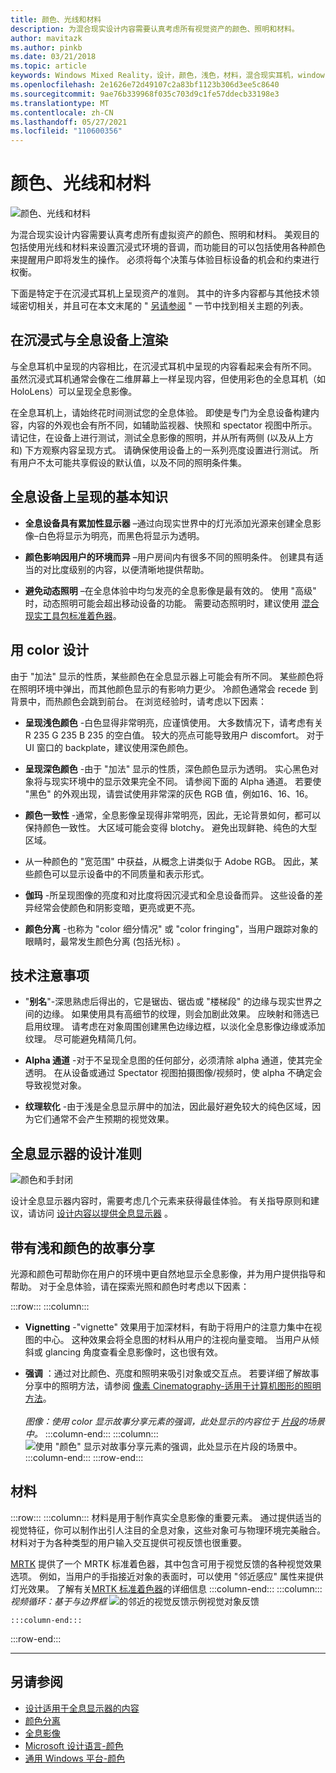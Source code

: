 ```yaml
---
title: 颜色、光线和材料
description: 为混合现实设计内容需要认真考虑所有视觉资产的颜色、照明和材料。
author: mavitazk
ms.author: pinkb
ms.date: 03/21/2018
ms.topic: article
keywords: Windows Mixed Reality，设计，颜色，浅色，材料，混合现实耳机，windows Mixed reality 耳机，虚拟现实耳机，HoloLens，MRTK，混合现实工具包
ms.openlocfilehash: 2e1626e72d49107c2a83bf1123b306d3ee5c8640
ms.sourcegitcommit: 9ae76b339968f035c703d9c1fe57ddecb33198e3
ms.translationtype: MT
ms.contentlocale: zh-CN
ms.lasthandoff: 05/27/2021
ms.locfileid: "110600356"
---
```

# <a name="color-light-and-materials"></a>颜色、光线和材料

![颜色、光线和材料](images/RemoteRendering.jpg)

为混合现实设计内容需要认真考虑所有虚拟资产的颜色、照明和材料。 美观目的包括使用光线和材料来设置沉浸式环境的音调，而功能目的可以包括使用各种颜色来提醒用户即将发生的操作。 必须将每个决策与体验目标设备的机会和约束进行权衡。

下面是特定于在沉浸式耳机上呈现资产的准则。 其中的许多内容都与其他技术领域密切相关，并且可在本文末尾的 " [另请参阅](color-light-and-materials.md#see-also) " 一节中找到相关主题的列表。

## <a name="rendering-on-immersive-vs-holographic-devices"></a>在沉浸式与全息设备上渲染

与全息耳机中呈现的内容相比，在沉浸式耳机中呈现的内容看起来会有所不同。 虽然沉浸式耳机通常会像在二维屏幕上一样呈现内容，但使用彩色的全息耳机（如 HoloLens）可以呈现全息影像。

在全息耳机上，请始终花时间测试您的全息体验。 即使是专门为全息设备构建内容，内容的外观也会有所不同，如辅助监视器、快照和 spectator 视图中所示。 请记住，在设备上进行测试，测试全息影像的照明，并从所有两侧 (以及从上方和) 下方观察内容呈现方式。 请确保使用设备上的一系列亮度设置进行测试。 所有用户不太可能共享假设的默认值，以及不同的照明条件集。

## <a name="fundamentals-of-rendering-on-holographic-devices"></a>全息设备上呈现的基本知识

* **全息设备具有累加性显示器** –通过向现实世界中的灯光添加光源来创建全息影像–白色将显示为明亮，而黑色将显示为透明。

* **颜色影响因用户的环境而异** –用户房间内有很多不同的照明条件。 创建具有适当的对比度级别的内容，以便清晰地提供帮助。

* **避免动态照明** –在全息体验中均匀发亮的全息影像是最有效的。 使用 "高级" 时，动态照明可能会超出移动设备的功能。 需要动态照明时，建议使用 [混合现实工具包标准着色器](https://github.com/microsoft/MixedRealityToolkit-Unity/blob/mrtk_release/Documentation/README_MRTKStandardShader.md)。 

## <a name="designing-with-color"></a>用 color 设计

由于 "加法" 显示的性质，某些颜色在全息显示器上可能会有所不同。 某些颜色将在照明环境中弹出，而其他颜色显示的有影响力更少。 冷颜色通常会 recede 到背景中，而热颜色会跳到前台。 在浏览经验时，请考虑以下因素：

* **呈现浅色颜色** -白色显得非常明亮，应谨慎使用。 大多数情况下，请考虑有关 R 235 G 235 B 235 的空白值。 较大的亮点可能导致用户 discomfort。 对于 UI 窗口的 backplate，建议使用深色颜色。

* **呈现深色颜色** -由于 "加法" 显示的性质，深色颜色显示为透明。 实心黑色对象将与现实环境中的显示效果完全不同。 请参阅下面的 Alpha 通道。 若要使 "黑色" 的外观出现，请尝试使用非常深的灰色 RGB 值，例如16、16、16。

* **颜色一致性** -通常，全息影像呈现得非常明亮，因此，无论背景如何，都可以保持颜色一致性。 大区域可能会变得 blotchy。 避免出现鲜艳、纯色的大型区域。

* 从一种颜色的 "宽范围" 中获益，从概念上讲类似于 Adobe RGB。 因此，某些颜色可以显示设备中的不同质量和表示形式。

* **伽玛** -所呈现图像的亮度和对比度将因沉浸式和全息设备而异。 这些设备的差异经常会使颜色和阴影变暗，更亮或更不亮。

* **颜色分离** -也称为 "color 细分情况" 或 "color fringing"，当用户跟踪对象的眼睛时，最常发生颜色分离 (包括光标) 。

## <a name="technical-considerations"></a>技术注意事项

* "**别名**"-深思熟虑后得出的，它是锯齿、锯齿或 "楼梯段" 的边缘与现实世界之间的边缘。 如果使用具有高细节的纹理，则会加剧此效果。 应映射和筛选已启用纹理。 请考虑在对象周围创建黑色边缘边框，以淡化全息影像边缘或添加纹理。 尽可能避免精简几何。

* **Alpha 通道** -对于不呈现全息图的任何部分，必须清除 alpha 通道，使其完全透明。 在从设备或通过 Spectator 视图拍摄图像/视频时，使 alpha 不确定会导致视觉对象。

* **纹理软化** -由于浅是全息显示屏中的加法，因此最好避免较大的纯色区域，因为它们通常不会产生预期的视觉效果。

## <a name="design-guidelines-for-holographic-display"></a>全息显示器的设计准则

![颜色和手封闭](images/color_handocclusion.jpg)

设计全息显示器内容时，需要考虑几个元素来获得最佳体验。 有关指导原则和建议，请访问 [设计内容以提供全息显示器](designing-content-for-holographic-display.md) 。

## <a name="storytelling-with-light-and-color"></a>带有浅和颜色的故事分享

光源和颜色可帮助你在用户的环境中更自然地显示全息影像，并为用户提供指导和帮助。 对于全息体验，请在探索光照和颜色时考虑以下因素：

:::row:::
    :::column:::
* **Vignetting** -"vignette" 效果用于加深材料，有助于将用户的注意力集中在视图的中心。 这种效果会将全息图的材料从用户的注视向量变暗。 当用户从倾斜或 glancing 角度查看全息影像时，这也很有效。

* **强调** ：通过对比颜色、亮度和照明来吸引对象或交互点。 若要详细了解故事分享中的照明方法，请参阅 [像素 Cinematography-适用于计算机图形的照明方法](http://media.siggraph.org/education/cgsource/Archive/ConfereceCourses/S96/course30.pdf)。<br>
        <br>
        *图像：使用 color 显示故事分享元素的强调，此处显示的内容位于 [片段](https://www.microsoft.com/p/fragments/9nblggh5ggm8)的场景中。*
    :::column-end:::
        :::column:::
        ![使用 "颜色" 显示对故事分享元素的强调，此处显示在片段的场景中。](images/640px-fragments.jpg)<br>
    :::column-end:::
:::row-end:::

## <a name="materials"></a>材料

:::row:::
    :::column:::
材料是用于制作真实全息影像的重要元素。 通过提供适当的视觉特征，你可以制作出引人注目的全息对象，这些对象可与物理环境完美融合。 材料对于为各种类型的用户输入交互提供可视反馈也很重要。  

[MRTK](https://github.com/Microsoft/MixedRealityToolkit-Unity) 提供了一个 MRTK 标准着色器，其中包含可用于视觉反馈的各种视觉效果选项。 例如，当用户的手指接近对象的表面时，可以使用 "邻近感应" 属性来提供灯光效果。 了解有关[MRTK 标准着色器](/windows/mixed-reality/mrtk-unity/features/rendering/mrtk-standard-shader)的详细信息
    :::column-end:::
        :::column:::
    *视频循环：基于与边界框* 
     ![ 的邻近的视觉反馈示例视觉对象反馈](images/HoloLens2_Proximity.gif)

    :::column-end:::
:::row-end:::
<br>

---

## <a name="see-also"></a>另请参阅
* [设计适用于全息显示器的内容](designing-content-for-holographic-display.md)
* [颜色分离](../develop/platform-capabilities-and-apis/hologram-stability.md#color-separation)
* [全息影像](../discover/hologram.md)
* [Microsoft 设计语言-颜色](https://www.microsoft.com/design/color)
* [通用 Windows 平台-颜色](/windows/uwp/style/color)